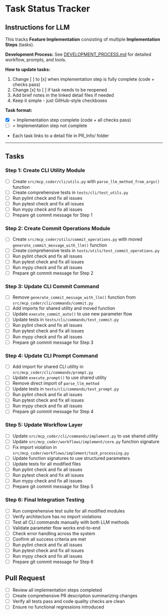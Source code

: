 # Task Status Tracker

## Instructions for LLM

This tracks **Feature Implementation** consisting of multiple **Implementation Steps** (tasks).

**Development Process:** See [DEVELOPMENT_PROCESS.md](./DEVELOPMENT_PROCESS.md) for detailed workflow, prompts, and tools.

**How to update tasks:**
1. Change [ ] to [x] when implementation step is fully complete (code + checks pass)
2. Change [x] to [ ] if task needs to be reopened
3. Add brief notes in the linked detail files if needed
4. Keep it simple - just GitHub-style checkboxes

**Task format:**
- [x] = Implementation step complete (code + all checks pass)
- [ ] = Implementation step not complete
- Each task links to a detail file in PR_Info/ folder

---

## Tasks

### Step 1: Create CLI Utility Module
- [ ] Create `src/mcp_coder/cli/utils.py` with `parse_llm_method_from_args()` function
- [ ] Create comprehensive tests in `tests/cli/test_utils.py`
- [ ] Run pylint check and fix all issues
- [ ] Run pytest check and fix all issues
- [ ] Run mypy check and fix all issues
- [ ] Prepare git commit message for Step 1

### Step 2: Create Commit Operations Module
- [ ] Create `src/mcp_coder/utils/commit_operations.py` with moved `generate_commit_message_with_llm()` function
- [ ] Create comprehensive tests in `tests/utils/test_commit_operations.py`
- [ ] Run pylint check and fix all issues
- [ ] Run pytest check and fix all issues
- [ ] Run mypy check and fix all issues
- [ ] Prepare git commit message for Step 2

### Step 3: Update CLI Commit Command
- [ ] Remove `generate_commit_message_with_llm()` function from `src/mcp_coder/cli/commands/commit.py`
- [ ] Add imports for shared utility and moved function
- [ ] Update `execute_commit_auto()` to use new parameter flow
- [ ] Update tests in `tests/cli/commands/test_commit.py`
- [ ] Run pylint check and fix all issues
- [ ] Run pytest check and fix all issues
- [ ] Run mypy check and fix all issues
- [ ] Prepare git commit message for Step 3

### Step 4: Update CLI Prompt Command
- [ ] Add import for shared CLI utility in `src/mcp_coder/cli/commands/prompt.py`
- [ ] Update `execute_prompt()` to use shared utility
- [ ] Remove direct import of `parse_llm_method`
- [ ] Update tests in `tests/cli/commands/test_prompt.py`
- [ ] Run pylint check and fix all issues
- [ ] Run pytest check and fix all issues
- [ ] Run mypy check and fix all issues
- [ ] Prepare git commit message for Step 4

### Step 5: Update Workflow Layer
- [ ] Update `src/mcp_coder/cli/commands/implement.py` to use shared utility
- [ ] Update `src/mcp_coder/workflows/implement/core.py` function signature
- [ ] Fix import violation in `src/mcp_coder/workflows/implement/task_processing.py`
- [ ] Update function signatures to use structured parameters
- [ ] Update tests for all modified files
- [ ] Run pylint check and fix all issues
- [ ] Run pytest check and fix all issues
- [ ] Run mypy check and fix all issues
- [ ] Prepare git commit message for Step 5

### Step 6: Final Integration Testing
- [ ] Run comprehensive test suite for all modified modules
- [ ] Verify architecture has no import violations
- [ ] Test all CLI commands manually with both LLM methods
- [ ] Validate parameter flow works end-to-end
- [ ] Check error handling across the system
- [ ] Confirm all success criteria are met
- [ ] Run pylint check and fix all issues
- [ ] Run pytest check and fix all issues
- [ ] Run mypy check and fix all issues
- [ ] Prepare git commit message for Step 6

## Pull Request
- [ ] Review all implementation steps completed
- [ ] Create comprehensive PR description summarizing changes
- [ ] Verify all tests pass and code quality checks are clean
- [ ] Ensure no functional regressions introduced
